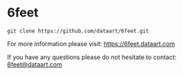 # 6feet

```
git clone https://github.com/dataart/6feet.git
```

For more information please visit: <https://6feet.dataart.com>

If you have any questions please do not hesitate to contact: <6feet@dataart.com>
